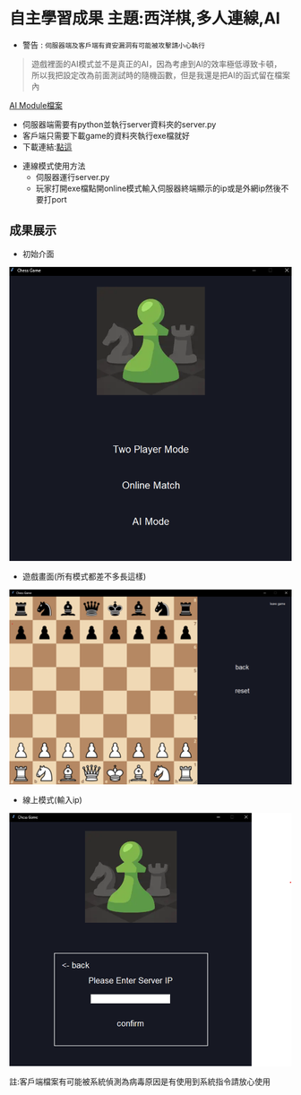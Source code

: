 # 自主學習成果 主題:西洋棋,多人連線,AI

* 警告 : `伺服器端及客戶端有資安漏洞有可能被攻擊請小心執行`
> 遊戲裡面的AI模式並不是真正的AI，因為考慮到AI的效率極低導致卡頓，  
> 所以我把設定改為前面測試時的隨機函數，但是我還是把AI的函式留在檔案內

[AI Module檔案](./client/ai_module.py)
- 伺服器端需要有python並執行server資料夾的server.py
- 客戶端只需要下載game的資料夾執行exe檔就好
- 下載連結:[點這](https://github.com/qwerty121938/Self-directed-Learning/releases/tag/v1.1)
  
* 連線模式使用方法
   * 伺服器運行server.py
   * 玩家打開exe檔點開online模式輸入伺服器終端顯示的ip或是外網ip然後不要打port

## 成果展示

- 初始介面

![alt 文字](./picture/initial.png "初始介面")  

- 遊戲畫面(所有模式都差不多長這樣)

![alt 文字](./picture/two-players-game.png "遊戲畫面")

- 線上模式(輸入ip)

![alt 文字](./picture/online-game.png "線上模式")

註:客戶端檔案有可能被系統偵測為病毒原因是有使用到系統指令請放心使用
